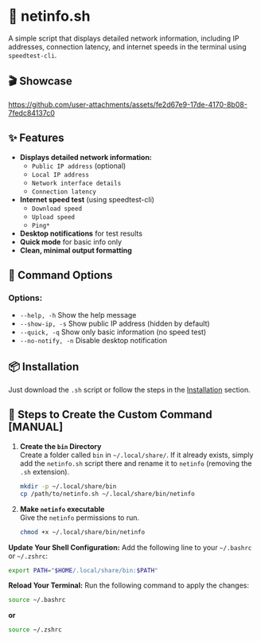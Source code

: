# 🛜 netinfo.sh

A simple script that displays detailed network information, including IP addresses, connection latency, and internet speeds in the terminal using `speedtest-cli`.

## 🎬 Showcase

https://github.com/user-attachments/assets/fe2d67e9-17de-4170-8b08-7fedc84137c0

## ✨ Features

- **Displays detailed network information:**
  - `Public IP address` (optional)
  - `Local IP address`
  - `Network interface details`
  - `Connection latency`
- **Internet speed test** (using speedtest-cli)
  - `Download speed`
  - `Upload speed`
  - `Ping*`
- **Desktop notifications** for test results
- **Quick mode** for basic info only
- **Clean, minimal output formatting**



## 📝 Command Options

### Options:
-  `--help, -h`            Show the help message
-  `--show-ip, -s`         Show public IP address (hidden by default)
-  `--quick, -q`           Show only basic information (no speed test)
-  `--no-notify, -n`         Disable desktop notification

## 📦 Installation

Just download the `.sh` script or follow the steps in the [Installation](https://github.com/fr0st-iwnl/sh-toolbox?tab=readme-ov-file#-installation) section.

## 🧭 Steps to Create the Custom Command [MANUAL]


1. **Create the `bin` Directory**  
   Create a folder called `bin` in `~/.local/share/`. If it already exists, simply add the `netinfo.sh` script there and rename it to `netinfo` (removing the `.sh` extension).

   ```bash
   mkdir -p ~/.local/share/bin
   cp /path/to/netinfo.sh ~/.local/share/bin/netinfo
   ```

1. **Make `netinfo` executable**  
   Give the `netinfo` permissions to run.

   ```bash
   chmod +x ~/.local/share/bin/netinfo
   ```

**Update Your Shell Configuration:**
Add the following line to your `~/.bashrc` or `~/.zshrc`:

```bash
export PATH="$HOME/.local/share/bin:$PATH"
```

**Reload Your Terminal:**
Run the following command to apply the changes:

```bash
source ~/.bashrc
```
**or**

```bash
source ~/.zshrc
```
   

   
